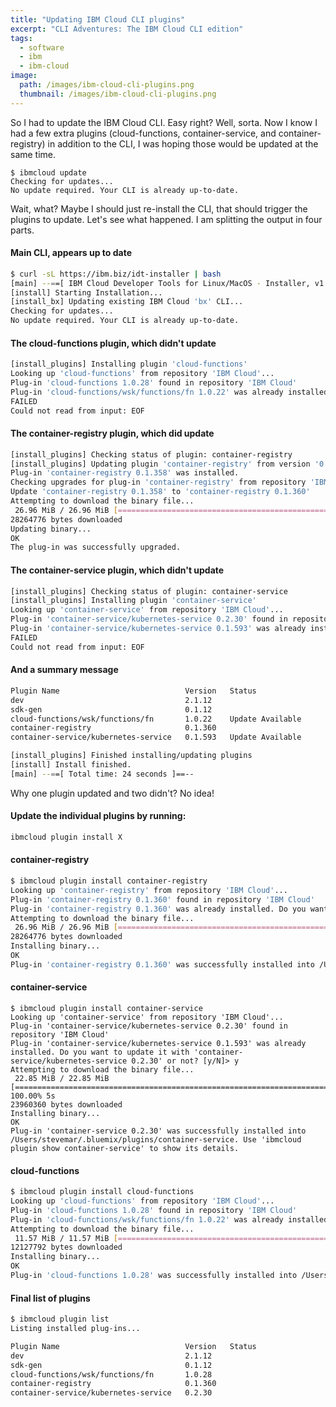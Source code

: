```yaml
---
title: "Updating IBM Cloud CLI plugins"
excerpt: "CLI Adventures: The IBM Cloud CLI edition"
tags: 
  - software
  - ibm
  - ibm-cloud
image:
  path: /images/ibm-cloud-cli-plugins.png
  thumbnail: /images/ibm-cloud-cli-plugins.png
---
```


So I had to update the IBM Cloud CLI. Easy right? Well, sorta. Now I know I had a few extra plugins (cloud-functions, container-service, and container-registry) in addition to the CLI, I was hoping those would be updated at the same time.

```
$ ibmcloud update
Checking for updates...
No update required. Your CLI is already up-to-date.
```

Wait, what? Maybe I should just re-install the CLI, that should trigger the plugins to update. Let's see what happened. I am splitting the output in four parts.

#### Main CLI, appears up to date

```bash
$ curl -sL https://ibm.biz/idt-installer | bash
[main] --==[ IBM Cloud Developer Tools for Linux/MacOS - Installer, v1.2.3 ]==--
[install] Starting Installation...
[install_bx] Updating existing IBM Cloud 'bx' CLI...
Checking for updates...
No update required. Your CLI is already up-to-date.
```

#### The cloud-functions plugin, which didn't update

```bash
[install_plugins] Installing plugin 'cloud-functions'
Looking up 'cloud-functions' from repository 'IBM Cloud'...
Plug-in 'cloud-functions 1.0.28' found in repository 'IBM Cloud'
Plug-in 'cloud-functions/wsk/functions/fn 1.0.22' was already installed. Do you want to update it with 'cloud-functions 1.0.28' or not? [y/N]> 
FAILED
Could not read from input: EOF
```

#### The container-registry plugin, which did update

```bash
[install_plugins] Checking status of plugin: container-registry
[install_plugins] Updating plugin 'container-registry' from version '0.1.358   Update Available'
Plug-in 'container-registry 0.1.358' was installed.
Checking upgrades for plug-in 'container-registry' from repository 'IBM Cloud'...
Update 'container-registry 0.1.358' to 'container-registry 0.1.360'
Attempting to download the binary file...
 26.96 MiB / 26.96 MiB [=============================================================================================] 100.00% 8s
28264776 bytes downloaded
Updating binary...
OK
The plug-in was successfully upgraded.
```

#### The container-service plugin, which didn't update

```bash
[install_plugins] Checking status of plugin: container-service
[install_plugins] Installing plugin 'container-service'
Looking up 'container-service' from repository 'IBM Cloud'...
Plug-in 'container-service/kubernetes-service 0.2.30' found in repository 'IBM Cloud'
Plug-in 'container-service/kubernetes-service 0.1.593' was already installed. Do you want to update it with 'container-service/kubernetes-service 0.2.30' or not? [y/N]> 
FAILED
Could not read from input: EOF
```

#### And a summary message

```bash
Plugin Name                            Version   Status   
dev                                    2.1.12       
sdk-gen                                0.1.12       
cloud-functions/wsk/functions/fn       1.0.22    Update Available   
container-registry                     0.1.360      
container-service/kubernetes-service   0.1.593   Update Available   

[install_plugins] Finished installing/updating plugins
[install] Install finished.
[main] --==[ Total time: 24 seconds ]==--
```

Why one plugin updated and two didn't? No idea!


#### Update the individual plugins by running:

```bash
ibmcloud plugin install X
```

#### container-registry

```bash
$ ibmcloud plugin install container-registry
Looking up 'container-registry' from repository 'IBM Cloud'...
Plug-in 'container-registry 0.1.360' found in repository 'IBM Cloud'
Plug-in 'container-registry 0.1.360' was already installed. Do you want to re-install it or not? [y/N]> y
Attempting to download the binary file...
 26.96 MiB / 26.96 MiB [=============================================================================================================================================] 100.00% 6s
28264776 bytes downloaded
Installing binary...
OK
Plug-in 'container-registry 0.1.360' was successfully installed into /Users/stevemar/.bluemix/plugins/container-registry. Use 'ibmcloud plugin show container-registry' to show its details.
```

#### container-service

```
$ ibmcloud plugin install container-service
Looking up 'container-service' from repository 'IBM Cloud'...
Plug-in 'container-service/kubernetes-service 0.2.30' found in repository 'IBM Cloud'
Plug-in 'container-service/kubernetes-service 0.1.593' was already installed. Do you want to update it with 'container-service/kubernetes-service 0.2.30' or not? [y/N]> y
Attempting to download the binary file...
 22.85 MiB / 22.85 MiB [=============================================================================================================================================] 100.00% 5s
23960360 bytes downloaded
Installing binary...
OK
Plug-in 'container-service 0.2.30' was successfully installed into /Users/stevemar/.bluemix/plugins/container-service. Use 'ibmcloud plugin show container-service' to show its details.
```

#### cloud-functions

```bash
$ ibmcloud plugin install cloud-functions
Looking up 'cloud-functions' from repository 'IBM Cloud'...
Plug-in 'cloud-functions 1.0.28' found in repository 'IBM Cloud'
Plug-in 'cloud-functions/wsk/functions/fn 1.0.22' was already installed. Do you want to update it with 'cloud-functions 1.0.28' or not? [y/N]> y
Attempting to download the binary file...
 11.57 MiB / 11.57 MiB [=============================================================================================================================================] 100.00% 3s
12127792 bytes downloaded
Installing binary...
OK
Plug-in 'cloud-functions 1.0.28' was successfully installed into /Users/stevemar/.bluemix/plugins/cloud-functions. Use 'ibmcloud plugin show cloud-functions' to show its details.
```

#### Final list of plugins

```bash
$ ibmcloud plugin list
Listing installed plug-ins...

Plugin Name                            Version   Status   
dev                                    2.1.12       
sdk-gen                                0.1.12       
cloud-functions/wsk/functions/fn       1.0.28       
container-registry                     0.1.360      
container-service/kubernetes-service   0.2.30       
```
